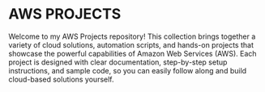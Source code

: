 # AWS PROJECTS
Welcome to my AWS Projects repository! This collection brings together a variety of cloud solutions, automation scripts, and hands-on projects that showcase the powerful capabilities of Amazon Web Services (AWS). Each project is designed with clear documentation, step-by-step setup instructions, and sample code, so you can easily follow along and build cloud-based solutions yourself.
